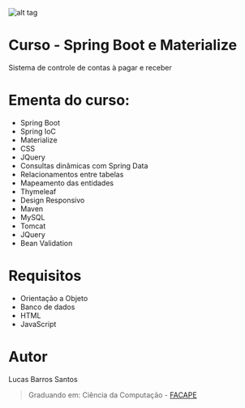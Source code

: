 ![alt tag](https://raw.githubusercontent.com/lucasbarrossantos/SpringBootAndMaterialize/master/index.png)

# Curso - Spring Boot e Materialize
Sistema de controle de contas à pagar e receber

# Ementa do curso:
- Spring Boot
- Spring IoC
- Materialize
- CSS
- JQuery
- Consultas dinâmicas com Spring Data 
- Relacionamentos entre tabelas
- Mapeamento das entidades
- Thymeleaf
- Design Responsivo
- Maven
- MySQL
- Tomcat
- JQuery
- Bean Validation

# Requisitos
* Orientação a Objeto
* Banco de dados
* HTML
* JavaScript

# Autor
Lucas Barros Santos
> Graduando em: Ciência da Computação - [FACAPE](http://www.facape.br/novo/index.aspx)
